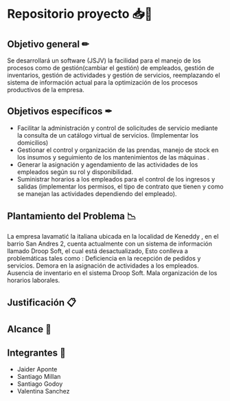 # Repositorio proyecto 📥📁
## Objetivo general ✏
Se desarrollará un software (JSJV)  la facilidad para el manejo de los procesos como de gestión(cambiar el gestión) de empleados, gestión de inventarios, gestión de actividades y gestión de servicios, reemplazando el sistema de información actual para la optimización de los procesos productivos de la empresa. 
## Objetivos específicos ✒
* Facilitar la administración y control de solicitudes de servicio mediante la consulta de un catálogo virtual de servicios. (Implementar los domicilios)
* Gestionar  el control y organización  de las prendas, manejo de stock en los insumos y seguimiento de los mantenimientos de las máquinas .   
* Generar la asignación y agendamiento de las actividades de los empleados según su rol y  disponibilidad.
* Suministrar horarios a los empleados para el control de los ingresos y salidas (implementar los permisos, el tipo de contrato que tienen y como se manejan las actividades dependiendo del empleado).
## Plantamiento del Problema 📉
La empresa lavamatić la italiana ubicada en la localidad de Keneddy , en el barrio San Andres 2, cuenta 
actualmente con un sistema de información llamado Droop Soft, el cual está desactualizado, Esto conlleva a problemáticas tales como : 
Deficiencia en la recepción de pedidos y servicios.
Demora en la asignación de actividades a los empleados.
Ausencia de inventario en el sistema Droop Soft.
Mala organización de los horarios laborales. 

## Justificación 📋

## Alcance 🎯

## Integrantes 🧠
* Jaider Aponte <br>
* Santiago Millan <br>
* Santiago Godoy <br>
* Valentina Sanchez

